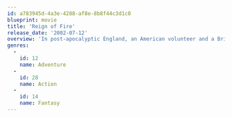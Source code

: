 ```yaml
---
id: a783945d-4a3e-4288-af8e-8b8f44c3d1c0
blueprint: movie
title: 'Reign of Fire'
release_date: '2002-07-12'
overview: 'In post-apocalyptic England, an American volunteer and a British survivor team up to fight off a brood of fire-breathing dragons seeking to return to global dominance after centuries of rest underground. The Brit -- leading a clan of survivors to hunt down the King of the Dragons -- has much at stake: His mother was killed by a dragon, but his love is still alive.'
genres:
  -
    id: 12
    name: Adventure
  -
    id: 28
    name: Action
  -
    id: 14
    name: Fantasy
---
```

